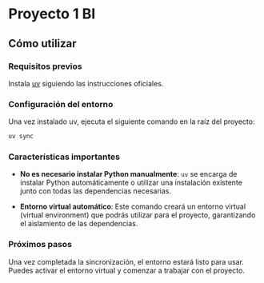 # Proyecto 1 BI

## Cómo utilizar

### Requisitos previos

Instala [uv](https://docs.astral.sh/uv/getting-started/installation/) siguiendo las instrucciones oficiales.

### Configuración del entorno

Una vez instalado uv, ejecuta el siguiente comando en la raíz del proyecto:

```bash
uv sync
```

### Características importantes

- **No es necesario instalar Python manualmente**: `uv` se encarga de instalar Python automáticamente o utilizar una instalación existente junto con todas las dependencias necesarias.

- **Entorno virtual automático**: Este comando creará un entorno virtual (virtual environment) que podrás utilizar para el proyecto, garantizando el aislamiento de las dependencias.

### Próximos pasos

Una vez completada la sincronización, el entorno estará listo para usar. Puedes activar el entorno virtual y comenzar a trabajar con el proyecto.
